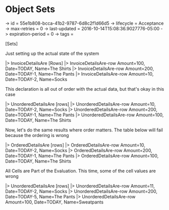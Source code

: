 # Object Sets

-> id = 55e1b808-bcca-41b2-9787-6d8c2f1d66d5
-> lifecycle = Acceptance
-> max-retries = 0
-> last-updated = 2016-10-14T15:08:36.9027776-05:00
-> expiration-period = 0
-> tags = 

[Sets]

Just setting up the actual state of the system

|> InvoiceDetailsAre
    [Rows]
    |> InvoiceDetailsAre-row Amount=100, Date=TODAY, Name=The Shirts
    |> InvoiceDetailsAre-row Amount=200, Date=TODAY-1, Name=The Pants
    |> InvoiceDetailsAre-row Amount=10, Date=TODAY-2, Name=Socks


This declaration is all out of order with the actual data, but that's okay in this case

|> UnorderedDetailsAre
    [rows]
    |> UnorderedDetailsAre-row Amount=10, Date=TODAY-2, Name=Socks
    |> UnorderedDetailsAre-row Amount=200, Date=TODAY-1, Name=The Pants
    |> UnorderedDetailsAre-row Amount=100, Date=TODAY, Name=The Shirts


Now, let's do the same results where order matters. The table below will fail because the ordering is wrong

|> OrderedDetailsAre
    [rows]
    |> OrderedDetailsAre-row Amount=10, Date=TODAY-2, Name=Socks
    |> OrderedDetailsAre-row Amount=200, Date=TODAY-1, Name=The Pants
    |> OrderedDetailsAre-row Amount=100, Date=TODAY, Name=The Shirts


All Cells are Part of the Evaluation. This time, some of the cell values are wrong

|> UnorderedDetailsAre
    [rows]
    |> UnorderedDetailsAre-row Amount=11, Date=TODAY-2, Name=Socks
    |> UnorderedDetailsAre-row Amount=200, Date=TODAY-5, Name=The Pants
    |> UnorderedDetailsAre-row Amount=100, Date=TODAY, Name=Sweatpants

~~~
